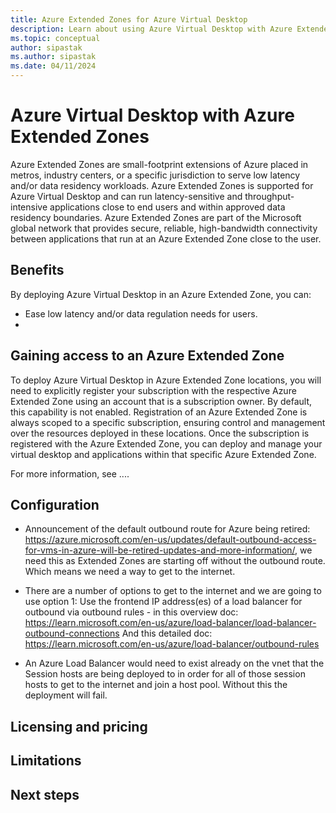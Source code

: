 ```yaml
---
title: Azure Extended Zones for Azure Virtual Desktop
description: Learn about using Azure Virtual Desktop with Azure Extended Zones. 
ms.topic: conceptual
author: sipastak
ms.author: sipastak
ms.date: 04/11/2024
---
```


# Azure Virtual Desktop with Azure Extended Zones

Azure Extended Zones are small-footprint extensions of Azure placed in metros, industry centers, or a specific jurisdiction to serve low latency and/or data residency workloads. Azure Extended Zones is supported for Azure Virtual Desktop and can run latency-sensitive and throughput-intensive applications close to end users and within approved data residency boundaries. Azure Extended Zones are part of the Microsoft global network that provides secure, reliable, high-bandwidth connectivity between applications that run at an Azure Extended Zone close to the user.


## Benefits

By deploying Azure Virtual Desktop in an Azure Extended Zone, you can:

- Ease low latency and/or data regulation needs for users.
- 


## Gaining access to an Azure Extended Zone 

To deploy Azure Virtual Desktop in Azure Extended Zone locations, you will need to explicitly register your subscription with the respective Azure Extended Zone using an account that is a subscription owner. By default, this capability is not enabled. Registration of an Azure Extended Zone is always scoped to a specific subscription, ensuring control and management over the resources deployed in these locations. Once the subscription is registered with the Azure Extended Zone, you can deploy and manage your virtual desktop and applications within that specific Azure Extended Zone.

For more information, see ....


## Configuration

- Announcement of the default outbound route for Azure being retired: https://azure.microsoft.com/en-us/updates/default-outbound-access-for-vms-in-azure-will-be-retired-updates-and-more-information/, we need this as Extended Zones are starting off without the outbound route. Which means we need a way to get to the internet.

- There are a number of options to get to the internet and we are going to use option 1: Use the frontend IP address(es) of a load balancer for outbound via outbound rules - in this overview doc: https://learn.microsoft.com/en-us/azure/load-balancer/load-balancer-outbound-connections
And this detailed doc: https://learn.microsoft.com/en-us/azure/load-balancer/outbound-rules

- An Azure Load Balancer would need to exist already on the vnet that the Session hosts are being deployed to in order for all of those session hosts to get to the internet and join a host pool. Without this the deployment will fail.



## Licensing and pricing



## Limitations



## Next steps



